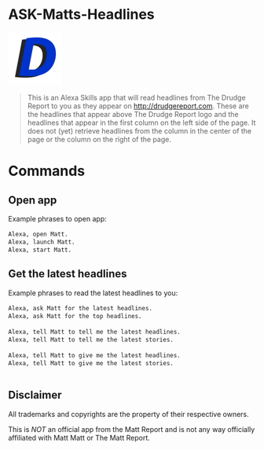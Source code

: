 # ASK-Matts-Headlines

<img src="./images/108_px_logo.png" width="108">

> This is an Alexa Skills app that will read headlines from The Drudge Report to you as they appear on http://drudgereport.com. These are the headlines that appear above The Drudge Report logo and the headlines that appear in the first column on the left side of the page. It does not (yet) retrieve headlines from the column in the center of the page or the column on the right of the page.

# Commands

## Open app

Example phrases to open app:

```
Alexa, open Matt.
Alexa, launch Matt.
Alexa, start Matt.
```

## Get the latest headlines

Example phrases to read the latest headlines to you:

```
Alexa, ask Matt for the latest headlines.
Alexa, ask Matt for the top headlines.

Alexa, tell Matt to tell me the latest headlines.
Alexa, tell Matt to tell me the latest stories.

Alexa, tell Matt to give me the latest headlines.
Alexa, tell Matt to give me the latest stories.


```

## Disclaimer

All trademarks and copyrights are the property of their respective owners.

This is *NOT* an official app from the Matt Report and is not any way officially affiliated with Matt Matt or The Matt Report.